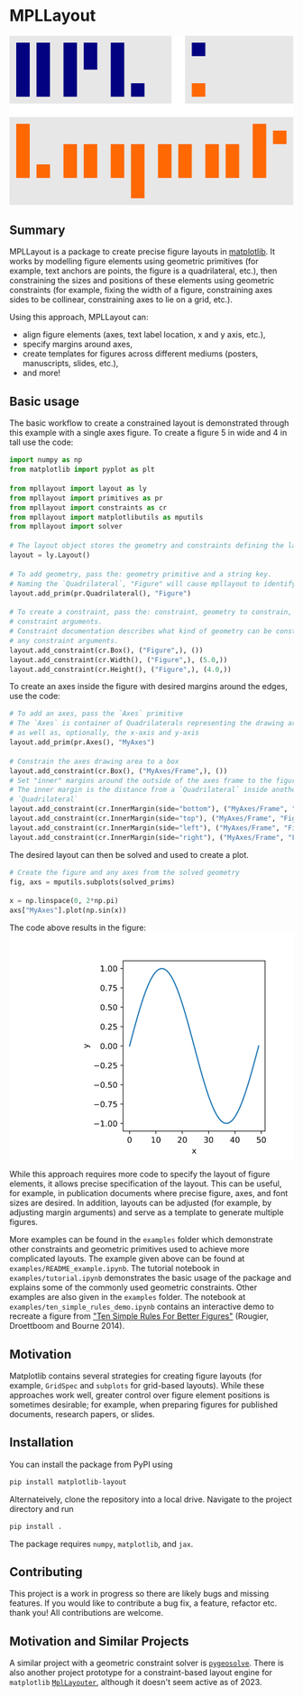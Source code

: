 # MPLLayout

![Project logo](logo.svg)

## Summary

MPLLayout is a package to create precise figure layouts in [matplotlib](https://matplotlib.org/).
It works by modelling figure elements using geometric primitives (for example, text anchors are points, the figure is a quadrilateral, etc.), then constraining the sizes and positions of these elements using geometric constraints (for example, fixing the width of a figure, constraining axes sides to be collinear, constraining axes to lie on a grid, etc.).

Using this approach, MPLLayout can:

* align figure elements (axes, text label location, x and y axis, etc.),
* specify margins around axes,
* create templates for figures across different mediums (posters, manuscripts, slides, etc.),
* and more!

## Basic usage

The basic workflow to create a constrained layout is demonstrated through this example with a single axes figure.
To create a figure 5 in wide and 4 in tall use the code:

```python
import numpy as np
from matplotlib import pyplot as plt

from mpllayout import layout as ly
from mpllayout import primitives as pr
from mpllayout import constraints as cr
from mpllayout import matplotlibutils as mputils
from mpllayout import solver

# The layout object stores the geometry and constraints defining the layout
layout = ly.Layout()

# To add geometry, pass the: geometry primitive and a string key.
# Naming the `Quadrilateral`, "Figure" will cause mpllayout to identify it as a figure
layout.add_prim(pr.Quadrilateral(), "Figure")

# To create a constraint, pass the: constraint, geometry to constrain, and
# constraint arguments.
# Constraint documentation describes what kind of geometry can be constrained and
# any constraint arguments.
layout.add_constraint(cr.Box(), ("Figure",), ())
layout.add_constraint(cr.Width(), ("Figure",), (5.0,))
layout.add_constraint(cr.Height(), ("Figure",), (4.0,))
```

To create an axes inside the figure with desired margins around the edges, use the code:

```python
# To add an axes, pass the `Axes` primitive
# The `Axes` is container of Quadrilaterals representing the drawing area (frame),
# as well as, optionally, the x-axis and y-axis
layout.add_prim(pr.Axes(), "MyAxes")

# Constrain the axes drawing area to a box
layout.add_constraint(cr.Box(), ("MyAxes/Frame",), ())
# Set "inner" margins around the outside of the axes frame to the figure
# The inner margin is the distance from a `Quadrilateral` inside another
# `Quadrilateral`
layout.add_constraint(cr.InnerMargin(side="bottom"), ("MyAxes/Frame", "Figure"), (.5,))
layout.add_constraint(cr.InnerMargin(side="top"), ("MyAxes/Frame", "Figure"), (.5,))
layout.add_constraint(cr.InnerMargin(side="left"), ("MyAxes/Frame", "Figure"), (2.0,))
layout.add_constraint(cr.InnerMargin(side="right"), ("MyAxes/Frame", "Figure"), (0.5,))
```

The desired layout can then be solved and used to create a plot.

```python
# Create the figure and any axes from the solved geometry
fig, axs = mputils.subplots(solved_prims)

x = np.linspace(0, 2*np.pi)
axs["MyAxes"].plot(np.sin(x))
```

The code above results in the figure:
![README example figure](doc/READMEExample.svg)

While this approach requires more code to specify the layout of figure elements, it allows precise specification of the layout.
This can be useful, for example, in publication documents where precise figure, axes, and font sizes are desired.
In addition, layouts can be adjusted (for example, by adjusting margin arguments) and serve as a template to generate multiple figures.

More examples can be found in the `examples` folder which demonstrate other constraints and geometric primitives used to achieve more complicated layouts.
The example given above can be found at `examples/README_example.ipynb`.
The tutorial notebook in `examples/tutorial.ipynb` demonstrates the basic usage of the package and explains some of the commonly used geometric constraints.
Other examples are also given in the `examples` folder.
The notebook at `examples/ten_simple_rules_demo.ipynb` contains an interactive demo to recreate a figure from ["Ten Simple Rules For Better Figures"](https://journals.plos.org/ploscompbiol/article?id=10.1371/journal.pcbi.1003833) (Rougier, Droettboom and Bourne 2014).

## Motivation

Matplotlib contains several strategies for creating figure layouts (for example, `GridSpec` and `subplots` for grid-based layouts).
While these approaches work well, greater control over figure element positions is sometimes desirable;
for example, when preparing figures for published documents, research papers, or slides.

## Installation

You can install the package from PyPI using

```bash
pip install matplotlib-layout
```

Alternateively, clone the repository into a local drive.
Navigate to the project directory and run

```bash
pip install .
```

The package requires `numpy`, `matplotlib`, and `jax`.

## Contributing

This project is a work in progress so there are likely bugs and missing features.
If you would like to contribute a bug fix, a feature, refactor etc. thank you!
All contributions are welcome.

## Motivation and Similar Projects

A similar project with a geometric constraint solver is [`pygeosolve`](https://github.com/SeanDS/pygeosolve).
There is also another project prototype for a constraint-based layout engine for `matplotlib` [`MplLayouter`](https://github.com/Tillsten/MplLayouter), although it doesn't seem active as of 2023.
